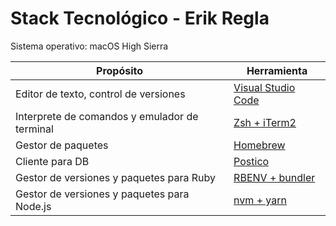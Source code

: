 # Stack Tecnológico - Erik Regla

Sistema operativo: macOS High Sierra

| Propósito                                           |   Herramienta                                   |
| --------------------------------------------------- | ----------------------------------------------- |
| Editor de texto, control de versiones               | [Visual Studio Code](./vscode.md)  |                                  
| Interprete de comandos y emulador de terminal       | [Zsh + iTerm2]()                                |
| Gestor de paquetes                                  | [Homebrew](./homebrew.md)                                    |
| Cliente para DB                                     | [Postico]()                                     |
| Gestor de versiones y paquetes para Ruby            | [RBENV + bundler](./ruby.md)                             |
| Gestor de versiones y paquetes para Node.js         | [nvm + yarn](./node.md)                                  |